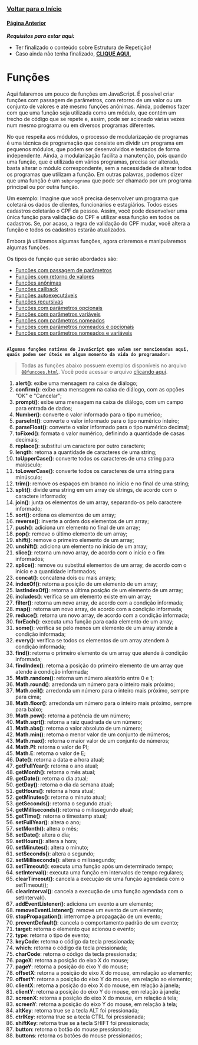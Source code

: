 ### [**Voltar para o Início**](../README.md)

#### [**Página Anterior**](../05_estruturas_de_repeticao/03-while/README.md)

***Requisitos para estar aqui:*** 
- Ter finalizado o conteúdo sobre Estrutura de Repetição!
- Caso ainda não tenha finalizado, [**CLIQUE AQUI**.](../05_estruturas_de_repeticao/README.md)

# Funções

Aqui falaremos um pouco de funções em JavaScript. É possível criar funções com passagem de parâmetros, com retorno de um valor ou um conjunto de valores e até mesmo funções anônimas. Ainda, podemos fazer com que uma função seja utilizada como um módulo, que contém um trecho de código que se repete e, assim, pode ser acionado várias vezes num mesmo programa ou em diversos programas diferentes.

No que respeita aos módulos, o processo de modularização de programas é uma técnica de programação que consiste em dividir um programa em pequenos módulos, que podem ser desenvolvidos e testados de forma independente. Ainda, a modularização facilita a manutenção, pois quando uma função, que é utilizada em vários programas, precisa ser alterada, basta alterar o módulo correspondente, sem a necessidade de alterar todos os programas que utilizam a função. Em outras palavras, podemos dizer que uma função é um `subprograma` que pode ser chamado por um programa principal ou por outra função.

Um exemplo: Imagine que você precisa desenvolver um programa que coletará os dados de clientes, funcionários e estagiários. Todos esses cadastros coletarão o CPF da pessoa. Assim, você pode desenvolver uma única função para validação do CPF e utilizar essa função em todos os cadastros. Se, por acaso, a regra de validação do CPF mudar, você altera a função e todos os cadastros estarão atualizados.

Embora já utilizemos algumas funções, agora criaremos e manipularemos algumas funções. 


Os tipos de função que serão abordados são:
- [Funções com passagem de parâmetros](01_parametros/README.md)
- [Funções com retorno de valores](02_retorno/README.md)
- [Funções anônimas](03_anonimas/README.md)
- [Funções callback](04_callback/README.md)
- [Funções autoexecutáveis](05_autoexec/README.md)
- [Funções recursivas](06_recursivas/README.md)
- [Funções com parâmetros opcionais](07_outras/README.md#funções-com-parâmetros-opcionais)
- [Funções com parâmetros variáveis](07_outras/README.md#funções-com-parâmetros-variáveis)
- [Funções com parâmetros nomeados](07_outras/README.md#funções-com-parâmetros-nomeados)
- [Funções com parâmetros nomeados e opcionais](07_outras/README.md#funções-com-parâmetros-nomeados-e-opcionais)
- [Funções com parâmetros nomeados e variáveis](07_outras/README.md#funções-com-parâmetros-nomeados-e-variáveis)


##
**`Algumas funções nativas do JavaScript que valem ser mencionadas aqui, quais podem ser úteis em algum momento da vida do programador:`**

>Todas as funções abaixo possuem exemplos disponíveis no arquivo [`88funcoes.html`](88funcoes.html). Você pode acessar o arquivo [clicando aqui](88funcoes.html).

1. **alert()**: exibe uma mensagem na caixa de diálogo;
2. **confirm()**: exibe uma mensagem na caixa de diálogo, com as opções "OK" e "Cancelar";
3. **prompt()**: exibe uma mensagem na caixa de diálogo, com um campo para entrada de dados;
4. **Number()**: converte o valor informado para o tipo numérico;
5. **parseInt()**: converte o valor informado para o tipo numérico inteiro;
6. **parseFloat()**: converte o valor informado para o tipo numérico decimal;
7. **toFixed()**: formata o valor numérico, definindo a quantidade de casas decimais;
8. **replace()**: substitui um caractere por outro caractere;
9. **length**: retorna a quantidade de caracteres de uma string;
10. **toUpperCase()**: converte todos os caracteres de uma string para maiúsculo;
11. **toLowerCase()**: converte todos os caracteres de uma string para minúsculo;
12. **trim()**: remove os espaços em branco no início e no final de uma string;
13. **split()**: divide uma string em um array de strings, de acordo com o caractere informado;
14. **join()**: junta os elementos de um array, separando-os pelo caractere informado;
15. **sort()**: ordena os elementos de um array;
16. **reverse()**: inverte a ordem dos elementos de um array;
17. **push()**: adiciona um elemento no final de um array;
18. **pop()**: remove o último elemento de um array;
19. **shift()**: remove o primeiro elemento de um array;
20. **unshift()**: adiciona um elemento no início de um array;
21. **slice()**: retorna um novo array, de acordo com o início e o fim informados;
22. **splice()**: remove ou substitui elementos de um array, de acordo com o início e a quantidade informados;
23. **concat()**: concatena dois ou mais arrays;
24. **indexOf()**: retorna a posição de um elemento de um array;
25. **lastIndexOf()**: retorna a última posição de um elemento de um array;
26. **includes()**: verifica se um elemento existe em um array;
27. **filter()**: retorna um novo array, de acordo com a condição informada;
28. **map()**: retorna um novo array, de acordo com a condição informada;
29. **reduce()**: retorna um novo array, de acordo com a condição informada;
30. **forEach()**: executa uma função para cada elemento de um array;
31. **some()**: verifica se pelo menos um elemento de um array atende à condição informada;
32. **every()**: verifica se todos os elementos de um array atendem à condição informada;
33. **find()**: retorna o primeiro elemento de um array que atende à condição informada;
34. **findIndex()**: retorna a posição do primeiro elemento de um array que atende à condição informada;
35. **Math.random()**: retorna um número aleatório entre 0 e 1;
36. **Math.round()**: arredonda um número para o inteiro mais próximo;
37. **Math.ceil()**: arredonda um número para o inteiro mais próximo, sempre para cima;
38. **Math.floor()**: arredonda um número para o inteiro mais próximo, sempre para baixo;
39. **Math.pow()**: retorna a potência de um número;
40. **Math.sqrt()**: retorna a raiz quadrada de um número;
41. **Math.abs()**: retorna o valor absoluto de um número;
42. **Math.min()**: retorna o menor valor de um conjunto de números;
43. **Math.max()**: retorna o maior valor de um conjunto de números;
44. **Math.PI**: retorna o valor de PI;
45. **Math.E**: retorna o valor de E;
46. **Date()**: retorna a data e a hora atual;
47. **getFullYear()**: retorna o ano atual;
48. **getMonth()**: retorna o mês atual;
49. **getDate()**: retorna o dia atual;
50. **getDay()**: retorna o dia da semana atual;
51. **getHours()**: retorna a hora atual;
52. **getMinutes()**: retorna o minuto atual;
53. **getSeconds()**: retorna o segundo atual;
54. **getMilliseconds()**: retorna o milissegundo atual;
55. **getTime()**: retorna o timestamp atual;
56. **setFullYear()**: altera o ano;
57. **setMonth()**: altera o mês;
58. **setDate()**: altera o dia;
59. **setHours()**: altera a hora;
60. **setMinutes()**: altera o minuto;
61. **setSeconds()**: altera o segundo;
62. **setMilliseconds()**: altera o milissegundo;
63. **setTimeout()**: executa uma função após um determinado tempo;
64. **setInterval()**: executa uma função em intervalos de tempo regulares;
65. **clearTimeout()**: cancela a execução de uma função agendada com o setTimeout();
66. **clearInterval()**: cancela a execução de uma função agendada com o setInterval().
67. **addEventListener()**: adiciona um evento a um elemento;
68. **removeEventListener()**: remove um evento de um elemento;
69. **stopPropagation()**: interrompe a propagação de um evento;
70. **preventDefault()**: cancela o comportamento padrão de um evento;
71. **target**: retorna o elemento que acionou o evento;
72. **type**: retorna o tipo de evento;
73. **keyCode**: retorna o código da tecla pressionada;
74. **which**: retorna o código da tecla pressionada;
75. **charCode**: retorna o código da tecla pressionada;
76. **pageX**: retorna a posição do eixo X do mouse;
77. **pageY**: retorna a posição do eixo Y do mouse;
78. **offsetX**: retorna a posição do eixo X do mouse, em relação ao elemento;
79. **offsetY**: retorna a posição do eixo Y do mouse, em relação ao elemento;
80. **clientX**: retorna a posição do eixo X do mouse, em relação à janela;
81. **clientY**: retorna a posição do eixo Y do mouse, em relação à janela;
82. **screenX**: retorna a posição do eixo X do mouse, em relação à tela;
83. **screenY**: retorna a posição do eixo Y do mouse, em relação à tela;
84. **altKey**: retorna true se a tecla ALT foi pressionada;
85. **ctrlKey**: retorna true se a tecla CTRL foi pressionada;
86. **shiftKey**: retorna true se a tecla SHIFT foi pressionada;
87. **button**: retorna o botão do mouse pressionado;
88. **buttons**: retorna os botões do mouse pressionados;